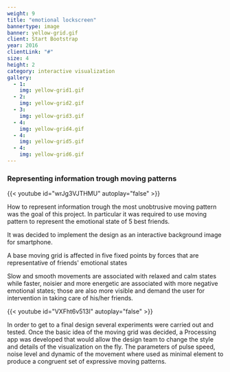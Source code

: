 ```yaml
---
weight: 9
title: "emotional lockscreen"
bannertype: image
banner: yellow-grid.gif
client: Start Bootstrap
year: 2016
clientLink: "#"
size: 4
height: 2
category: interactive visualization
gallery:
  - 1:
    img: yellow-grid1.gif
  - 2:
    img: yellow-grid2.gif
  - 3:
    img: yellow-grid3.gif
  - 4:
    img: yellow-grid4.gif
  - 4:
    img: yellow-grid5.gif
  - 4:
    img: yellow-grid6.gif
---
```


### Representing information trough moving patterns
{{< youtube id="wrJg3VJTHMU" autoplay="false" >}}

How to represent information trough the most unobtrusive moving pattern was the goal of this project.
In particular it was required to use moving pattern to represent the emotional state of 5 best friends.

It was decided to implement the design as an interactive background image for smartphone.

A base moving grid is affected in five fixed points by forces that are representative of friends' emotional states

Slow and smooth movements are associated with relaxed and calm states while faster, noisier and more energetic are associated with more negative emotional states; those are also more visible and demand the user for intervention in taking care of his/her friends.

{{< youtube id="VXFht6v513I" autoplay="false" >}}

In order to get to a final design several experiments were carried out and tested.
Once the basic idea of the moving grid was decided, a Processing app was developed that would allow the design team to change the style and details of the visualization on the fly.
The parameters of pulse speed, noise level and dynamic of the movement where used as minimal element to produce a congruent set of expressive moving patterns.
